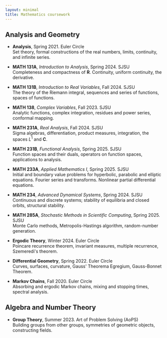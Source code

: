 ```yaml
---
layout: minimal
title: Mathematics coursework
---
```


## Analysis and Geometry 

- **Analysis**, Spring 2021. Euler Circle  <br>
  Set theory, formal constructions of the real numbers, limits, continuity, and infinite series. <br>

- **MATH 131A**, *Introduction to Analysis*, Spring 2024. SJSU <br>
  Completeness and compactness of **R**. Continuity, uniform continuity, the derivative. <br>

- **MATH 131B**, *Introduction to Real Variables*, Fall 2024. SJSU <br>
  The theory of the Riemann integral, sequences and series of functions, spaces of functions. <br>

- **MATH 138**, *Complex Variables*, Fall 2023. SJSU <br>
  Analytic functions, complex integration, residues and power series, conformal mapping. <br>

- **MATH 231A**, *Real Analysis*, Fall 2024. SJSU <br>
  Sigma algebras, differentiation, product measures, integration, the spaces *L*<sup>1</sup> and **C**.

- **MATH 231B**, *Functional Analysis*, Spring 2025. SJSU <br>
  Function spaces and their duals, operators on function spaces, applications to analysis. <br>

- **MATH 233A**, *Applied Mathematics I*, Spring 2025. SJSU <br>
  Initial and boundary value problems for hyperbolic, parabolic and elliptic equations. Fourier series and transforms. Nonlinear partial differential equations.

- **MATH 234**, *Advanced Dynamical Systems*, Spring 2024. SJSU <br>
  Continuous and discrete systems; stability of equilibria and closed orbits, structural stability.

- **MATH 285A**, *Stochastic Methods in Scientific Computing*, Spring 2025. SJSU <br>
  Monte Carlo methods, Metropolis-Hastings algorithm, random-number generation.

- **Ergodic Theory**, Winter 2024. Euler Circle <br>
  Poincare recurrence theorem, invariant measures, multiple recurrence, Szemeredi's theorem.

- **Differential Geometry**, Spring 2022. Euler Circle <br>
  Curves, surfaces, curvature, Gauss' Theorema Egregium, Gauss-Bonnet Theorem.

- **Markov Chains**, Fall 2020. Euler Circle <br>
  Absorbing and ergodic Markov chains, mixing and stopping times, spectral analysis.

## Algebra and Number Theory

- **Group Theory**, Summer 2023. Art of Problem Solving (AoPS) <br>
  Building groups from other groups, symmetries of geometric objects, constructing fields.
  
